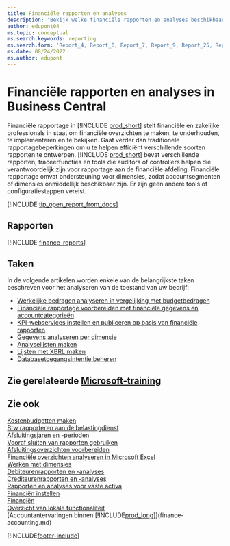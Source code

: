 ```yaml
---
title: Financiële rapporten en analyses
description: 'Bekijk welke financiële rapporten en analyses beschikbaar zijn in de standaardversie van Business Central, zodat u uw bedrijf kunt volgen. Gebruik rapport 38 voor rapportage van winst/verlies.'
author: edupont04
ms.topic: conceptual
ms.search.keywords: reporting
ms.search.form: 'Report_4, Report_6, Report_7, Report_9, Report_25, Report_38'
ms.date: 08/24/2022
ms.author: edupont
---
```

# <a name="financial-reports-and-analytics-in-business-central"></a>Financiële rapporten en analyses in Business Central

Financiële rapportage in [!INCLUDE [prod_short](includes/prod_short.md)] stelt financiële en zakelijke professionals in staat om financiële overzichten te maken, te onderhouden, te implementeren en te bekijken. Gaat verder dan traditionele rapportagebeperkingen om u te helpen efficiënt verschillende soorten rapporten te ontwerpen. [!INCLUDE [prod_short](includes/prod_short.md)] bevat verschillende rapporten, traceerfuncties en tools die auditors of controllers helpen die verantwoordelijk zijn voor rapportage aan de financiële afdeling. Financiële rapportage omvat ondersteuning voor dimensies, zodat accountsegmenten of dimensies onmiddellijk beschikbaar zijn. Er zijn geen andere tools of configuratiestappen vereist.  

[!INCLUDE [tip_open_report_from_docs](includes/tip-open-report-from-docs.md)]

## <a name="reports"></a>Rapporten

[!INCLUDE [finance_reports](includes/finance-reports-include.md)]

## <a name="tasks"></a>Taken

In de volgende artikelen worden enkele van de belangrijkste taken beschreven voor het analyseren van de toestand van uw bedrijf:

* [Werkelijke bedragen analyseren in vergelijking met budgetbedragen](bi-how-analyze-actual-versus-budget.md)  
* [Financiële rapportage voorbereiden met financiële gegevens en accountcategorieën](bi-how-work-account-schedule.md)  
* [KPI-webservices instellen en publiceren op basis van financiële rapporten](bi-how-to-set-up-and-publish-kpi-web-services-based-on-account-schedules.md)  
* [Gegevens analyseren per dimensie](bi-how-analyze-data-dimension.md)  
* [Analyselijsten maken](bi-how-create-analysis-views-reports.md)  
* [Lijsten met XBRL maken](bi-create-reports-with-xbrl.md)  
* [Databasetoegangsintentie beheren](admin-data-access-intent.md)  

## <a name="see-related-microsoft-training"></a>Zie gerelateerde [Microsoft-training](/training/paths/create-financial-reports-dynamics-365-business-central/)

## <a name="see-also"></a>Zie ook

[Kostenbudgetten maken](finance-create-cost-budgets.md)  
[Btw rapporteren aan de belastingdienst](finance-how-report-vat.md)  
[Afsluitingsjaren en -perioden](year-close-years-periods.md)  
[Vooraf sluiten van rapporten gebruiken](year-prepare-preclose-reports.md)  
[Afsluitingsoverzichten voorbereiden](year-prepare-close-statement.md)  
[Financiële overzichten analyseren in Microsoft Excel](finance-analyze-excel.md)  
[Werken met dimensies](finance-dimensions.md)  
[Debiteurenrapporten en -analyses](receivables-reports.md)  
[Crediteurenrapporten en -analyses](payables-reports.md)  
[Rapporten en analyses voor vaste activa](fa-reports.md)  
[Financiën instellen](finance-setup-finance.md)  
[Financiën](finance.md)  
[Overzicht van lokale functionaliteit](about-localization.md)  
[Accountantervaringen binnen [!INCLUDE[prod_long](includes/prod_long.md)]](finance-accounting.md)  


[!INCLUDE[footer-include](includes/footer-banner.md)]

